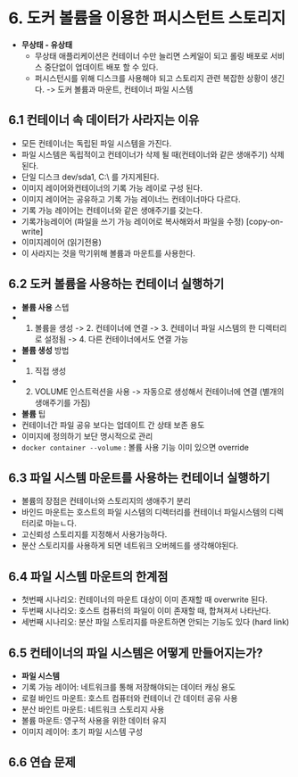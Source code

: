 # 6. 도커 볼륨을 이용한 퍼시스턴트 스토리지
 - **무상태 - 유상태**
    - 무상태 애플리케이션은 컨테이너 수만 늘리면 스케일이 되고 롤링 배포로 서비스 중단없이 업데이트 배포 할 수 있다.
    - 퍼시스턴시를 위해 디스크를 사용해야 되고 스토리지 관련 복잡한 상황이 생긴다. -> 도커 볼륨과 마운트, 컨테이너 파일 시스템
   
## 6.1 컨테이너 속 데이터가 사라지는 이유
  - 모든 컨테이너는 독립된 파일 시스템을 가진다.
  - 파일 시스템은 독립적이고 컨테이너가 삭제 될 때(컨테이너와 같은 생애주기) 삭제된다.
  - 단일 디스크 dev/sda1, C:\ 를 가지게된다.
  - 이미지 레이어와컨테이너의 기록 가능 레이로 구성 된다.
  - 이미지 레이어는 공유하고 기록 가능 레이너느 컨테이너마다 다르다.
  - 기록 가능 레이어는 컨테이너와 같은 생애주기를 갖는다.
  - 기록가능레이어 (파일을 쓰기 가능 레이어로 복사해와서 파일을 수정) [copy-on-write]
  - 이미지레이어 (읽기전용)
  - 이 사라지는 것을 막기위해 볼륨과 마운트를 사용한다.
 
## 6.2 도커 볼륨을 사용하는 컨테이너 실행하기
  - **볼륨 사용** 스텝
  - 1. 볼륨을 생성 -> 2. 컨테이너에 연결 -> 3. 컨테이너 파일 시스템의 한 디렉터리로 설정됨 -> 4. 다른 컨테이너에서도 연결 가능
  - **볼륨 생성** 방법
  - 1. 직접 생성
  - 2. VOLUME 인스트럭션을 사용 -> 자동으로 생성해서 컨테이너에 연결 (별개의 생애주기를 가짐)
  - **볼륨** 팁
  - 컨테이너간 파일 공유 보다는 업데이트 간 상태 보존 용도
  - 이미지에 정의하기 보단 명시적으로 관리
  - `docker container --volume` : 볼륨 사용 기능 이미 있으면 override
    
## 6.3 파일 시스템 마운트를 사용하는 컨테이너 실행하기
  - 볼륨의 장점은 컨테이너와 스토리지의 생애주기 분리
  - 바인드 마운트는 호스트의 파일 시스템의 디렉터리를 컨테이너 파일시스템의 디렉터리로 마늗ㄴ다.
  - 고신뢰성 스토리지를 지정해서 사용가능하다.
  - 분산 스토리지를 사용하게 되면 네트워크 오버헤드를 생각해야된다.
        
## 6.4 파일 시스템 마운트의 한계점
  - 첫번째 시나리오: 컨테이너의 마운트 대상이 이미 존재할 때 overwrite 된다.
  - 두번째 시나리오: 호스트 컴퓨터의 파일이 이미 존재할 때, 합쳐져서 나타난다.
  - 세번째 시나리오: 분산 파일 스토리지를 마운트하면 안되는 기능도 있다 (hard link)
    
## 6.5 컨테이너의 파일 시스템은 어떻게 만들어지는가?
  - **파일 시스템** 
   - 기록 가능 레이어: 네트워크를 통해 저장해야되는 데이터 캐싱 용도
   - 로컬 바인드 마운트: 호스트 컴퓨터와 컨테이너 간 데이터 공유 사용
   - 분산 바인트 마운트: 네트워크 스토리지 사용
   - 볼륨 마운트: 영구적 사용을 위한 데이터 유지
   - 이미지 레이어: 초기 파일 시스템 구성
## 6.6 연습 문제
